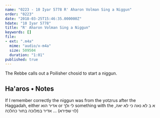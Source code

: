 ```yaml
---
name: "0223 - 10 Iyar 5778 R' Aharon Volman Sing a Niggun"
order: "0223"
date: "2018-03-25T15:46:35.000000Z"
hdate: "10 Iyar 5778"
title: "R' Aharon Volman Sing a Niggun"
keywords: []
file:
- ext: ".m4a"
  mime: "audio/x-m4a"
  size: 509504
  duration: "1:01"
published: true
---
```

The Rebbe calls out a Poilisher chosid to start a niggun.

## Ha'aros • Notes 
If I remember correctly the niggun was from the yotzrus after the Haggadah, either אדיר הוא or לי ולך something with the א ב לא נאה כי לא יאה, אדיר במלוכה בחור כהלכה ...
<span dir="rtl">(לוי שפירא)</span>


